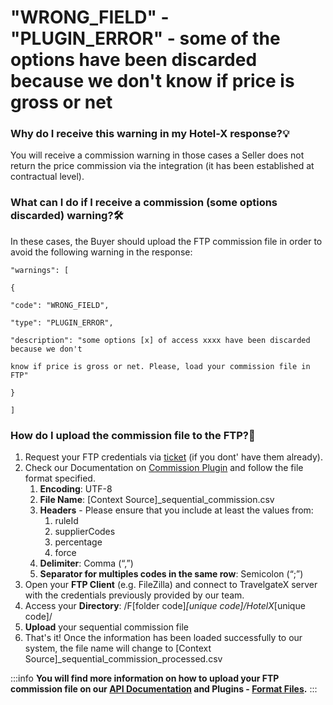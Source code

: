 ﻿---
sidebar_position: 20
---

# "WRONG_FIELD" - "PLUGIN_ERROR" - some of the options have been discarded because we don't know if price is gross or net

### Why do I receive this warning in my Hotel-X response?💡
You will receive a commission warning in those cases a Seller does not return the price commission via the integration (it has been established at contractual level).

### What can I do if I receive a commission (some options discarded) warning?🛠️
In these cases, the Buyer should upload the FTP commission file in order to avoid the following warning in the response:

```
"warnings": [

{

"code": "WRONG_FIELD",

"type": "PLUGIN_ERROR",

"description": "some options [x] of access xxxx have been discarded because we don't

know if price is gross or net. Please, load your commission file in FTP"

}

]
```

### How do I upload the commission file to the FTP?🚀
1. Request your FTP credentials via [ticket](https://knowledge.travelgate.com/tickets-status) (if you dont' have them already). 
1. Check our Documentation on [Commission Plugin](https://docs.travelgatex.com/connectiontypesbuyers/hotel-x/plugins/net-price/) and follow the file format specified.
	1. **Encoding**: UTF-8
	1. **File Name**: [Context Source]_sequential_commission.csv
	1. **Headers** - Please ensure that you include at least the values from:
		1. ruleId
		1. supplierCodes
		1. percentage
		1. force
	1. **Delimiter**:  Comma (“,”)
	1. **Separator for multiples codes in the same row**: Semicolon (“;”)
1. Open your **FTP Client** (e.g. FileZilla) and connect to TravelgateX server with the credentials previously provided by our team.
1. Access your **Directory**: /F[folder code]_[unique code]/HotelX_[unique code]/
1. **Upload** your sequential commission file
1. That's it! Once the information has been loaded successfully to our system, the file name will change to [Context Source]_sequential_commission_processed.csv
 
:::info
**You will find more information on how to upload your FTP commission file on our [API Documentation](https://docs.travelgatex.com/connectiontypesbuyers/hotel-x/plugins/net-price/) and Plugins - [Format Files](https://docs.travelgatex.com/connectiontypesbuyers/hotel-x/plugins/format-files/).**
:::